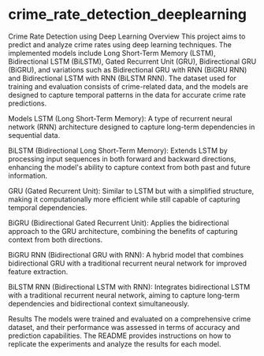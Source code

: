 # crime_rate_detection_deeplearning

Crime Rate Detection using Deep Learning Overview This project aims to predict and analyze crime rates using deep learning techniques. The implemented models include Long Short-Term Memory (LSTM), Bidirectional LSTM (BiLSTM), Gated Recurrent Unit (GRU), Bidirectional GRU (BiGRU), and variations such as Bidirectional GRU with RNN (BiGRU RNN) and Bidirectional LSTM with RNN (BiLSTM RNN). The dataset used for training and evaluation consists of crime-related data, and the models are designed to capture temporal patterns in the data for accurate crime rate predictions.

Models LSTM (Long Short-Term Memory): A type of recurrent neural network (RNN) architecture designed to capture long-term dependencies in sequential data.

BiLSTM (Bidirectional Long Short-Term Memory): Extends LSTM by processing input sequences in both forward and backward directions, enhancing the model's ability to capture context from both past and future information.

GRU (Gated Recurrent Unit): Similar to LSTM but with a simplified structure, making it computationally more efficient while still capable of capturing temporal dependencies.

BiGRU (Bidirectional Gated Recurrent Unit): Applies the bidirectional approach to the GRU architecture, combining the benefits of capturing context from both directions.

BiGRU RNN (Bidirectional GRU with RNN): A hybrid model that combines bidirectional GRU with a traditional recurrent neural network for improved feature extraction.

BiLSTM RNN (Bidirectional LSTM with RNN): Integrates bidirectional LSTM with a traditional recurrent neural network, aiming to capture long-term dependencies and bidirectional context simultaneously.

Results The models were trained and evaluated on a comprehensive crime dataset, and their performance was assessed in terms of accuracy and prediction capabilities. The README provides instructions on how to replicate the experiments and analyze the results for each model.
